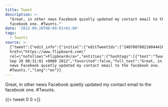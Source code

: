 ```yaml
---
title: Tweet
description: >-
  "Great, in other news Facebook quietly updated my contact email to the
  facebook one. #Twunts."
date: '2012-09-20T08:09:01+01:00'
tags:
  - Twunts
source: >-
  {"tweet":{"edit_info":{"initial":{"editTweetIds":["248700780218044416"],"editableUntil":"2012-09-20T09:31:01.298Z","editsRemaining":"5","isEditEligible":true}},"retweeted":false,"source":"<a
  href=\"https://www.flipboard.com\"
  rel=\"nofollow\">Flipboard</a>","entities":{"hashtags":[{"text":"Twunts","indices":["84","91"]}],"symbols":[],"user_mentions":[],"urls":[]},"display_text_range":["0","92"],"favorite_count":"0","id_str":"248700780218044416","truncated":false,"retweet_count":"0","id":"248700780218044416","created_at":"Thu
  Sep 20 08:31:01 +0000 2012","favorited":false,"full_text":"Great, in other
  news Facebook quietly updated my contact email to the facebook one.
  #Twunts.","lang":"en"}}
---
```

Great, in other news Facebook quietly updated my contact email to the facebook one. #Twunts.
    
{{< tweet 0 0 >}}
    

